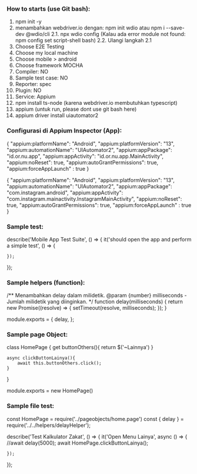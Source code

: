 
### How to starts (use Git bash):
1. npm init -y
2. menambahkan webdriver.io dengan: npm init wdio atau npm i --save-dev @wdio/cli 
2.1. npx wdio config (Kalau ada error module not found: npm config set script-shell bash)
2.2. Ulangi langkah 2.1
3. Choose E2E Testing
4. Choose my local  machine
5. Choose mobile > android
6. Choose framework MOCHA
7. Compiler: NO
8. Sample test case: NO
9. Reporter: spec
10. Plugin: NO
11. Service: Appium
12. npm install ts-node (karena webdriver.io membutuhkan typescript)
13. appium (untuk run, please dont use git bash here)
14. appium driver install uiautomator2

### Configurasi di Appium Inspector (App):
{ 
    "appium:platformName": "Android", 
    "appium:platformVersion": "13", 
    "appium:automationName": "UIAutomator2", 
    "appium:appPackage": "id.or.nu.app", 
    "appium:appActivity": "id.or.nu.app.MainActivity", 
    "appium:noReset": true, 
    "appium:autoGrantPermissions": true, 
    "appium:forceAppLaunch" : true 
}

{ 
    "appium:platformName": "Android", 
    "appium:platformVersion": "13", 
    "appium:automationName": "UIAutomator2", 
    "appium:appPackage": "com.instagram.android", 
    "appium:appActivity": "com.instagram.mainactivity.InstagramMainActivity", 
    "appium:noReset": true, 
    "appium:autoGrantPermissions": true, 
    "appium:forceAppLaunch" : true 
}

### Sample test:
describe('Mobile App Test Suite', () => { 
    it('should open the app and perform a simple test', () => { 
         
    }); 
});


### Sample helpers (function):
/** 
 Menambahkan delay dalam milidetik. 
 @param {number} milliseconds - Jumlah milidetik yang diinginkan. 
*/ 
function delay(milliseconds) { 
    return new Promise((resolve) => { 
      setTimeout(resolve, milliseconds); 
    }); 
  } 
   
  module.exports = { 
    delay, 
  };


### Sample page Object:
class HomePage { 
    get buttonOthers(){ 
        return $('~Lainnya') 
    } 
 
    async clickButtonLainya(){ 
        await this.buttonOthers.click(); 
    } 
} 
 
module.exports = new HomePage()

### Sample file test:

const HomePage = require('../pageobjects/home.page') 
const { delay } = require('../../helpers/delayHelper'); 
 
describe('Test Kalkulator Zakat', () => { 
    it('Open Menu Lainya', async () => { 
        //await delay(5000); 
        await HomePage.clickButtonLainya(); 
         
    }); 
});
